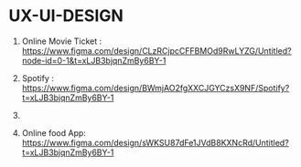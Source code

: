 # UX-UI-DESIGN


1) Online Movie Ticket :
https://www.figma.com/design/CLzRCjpcCFFBMOd9RwLYZG/Untitled?node-id=0-1&t=xLJB3bjqnZmBy6BY-1

2) Spotify :
https://www.figma.com/design/BWmjAO2fgXXCJGYCzsX9NF/Spotify?t=xLJB3bjqnZmBy6BY-1

3)


4) Online food App:
https://www.figma.com/design/sWKSU87dFe1JVdB8KXNcRd/Untitled?t=xLJB3bjqnZmBy6BY-1


